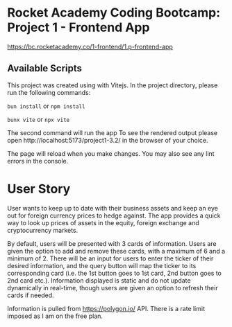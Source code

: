 # Rocket Academy Coding Bootcamp: Project 1 - Frontend App

https://bc.rocketacademy.co/1-frontend/1.p-frontend-app

## Available Scripts

This project was created using with Vitejs. In the project directory, please run the following commands:

`bun install` or `npm install`

`bunx vite` or `npx vite`

The second command will run the app
To see the rendered output please open http://localhost:5173/project1-3.2/ in the browser of your choice.

The page will reload when you make changes.
You may also see any lint errors in the console.

# User Story

User wants to keep up to date with their business assets and keep an eye out for foreign currency prices to hedge against. The app provides a quick way to look up prices of assets in the equity, foreign exchange and cryptocurrency markets.

By default, users will be presented with 3 cards of information. Users are given the option to add and remove these cards, with a maximum of 6 and a minimum of 2. There will be an input for users to enter the ticker of their desired information, and the query button will map the ticker to its corresponding card (i.e. the 1st button goes to 1st card, 2nd button goes to 2nd card etc.). Information displayed is static and do not update dynamically in real-time, though users are given an option to refresh their cards if needed.

Information is pulled from https://polygon.io/ API. There is a rate limit imposed as I am on the free plan.
